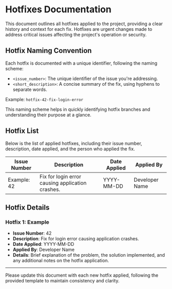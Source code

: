 # Hotfixes Documentation

This document outlines all hotfixes applied to the project, providing a clear history and context for each fix. Hotfixes are urgent changes made to address critical issues affecting the project's operation or security.

## Hotfix Naming Convention

Each hotfix is documented with a unique identifier, following the naming scheme:

- `<issue_number>`: The unique identifier of the issue you're addressing.
- `<short_description>`: A concise summary of the fix, using hyphens to separate words.

Example: `hotfix-42-fix-login-error`

This naming scheme helps in quickly identifying hotfix branches and understanding their purpose at a glance.

## Hotfix List

Below is the list of applied hotfixes, including their issue number, description, date applied, and the person who applied the fix.

| Issue Number | Description                      | Date Applied | Applied By     |
|--------------|----------------------------------|--------------|----------------|
| Example: 42  | Fix for login error causing application crashes. | YYYY-MM-DD   | Developer Name |

## Hotfix Details

### Hotfix 1: Example

- **Issue Number**: 42
- **Description**: Fix for login error causing application crashes.
- **Date Applied**: YYYY-MM-DD
- **Applied By**: Developer Name
- **Details**: Brief explanation of the problem, the solution implemented, and any additional notes on the hotfix application.

---

Please update this document with each new hotfix applied, following the provided template to maintain consistency and clarity.
